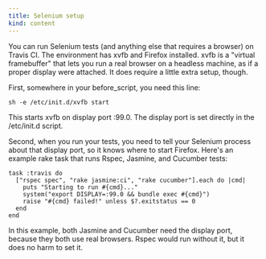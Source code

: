 ```yaml
---
title: Selenium setup
kind: content
---
```


You can run Selenium tests (and anything else that requires a browser) on Travis CI. The environment has xvfb and Firefox installed. xvfb is a "virtual framebuffer" that lets you run a real browser on a headless machine, as if a proper display were attached. It does require a little extra setup, though.

First, somewhere in your before_script, you need this line:

    sh -e /etc/init.d/xvfb start

This starts xvfb on display port :99.0. The display port is set directly in the /etc/init.d script. 

Second, when you run your tests, you need to tell your Selenium process about that display port, so it knows where to start Firefox. Here's an example rake task that runs Rspec, Jasmine, and Cucumber tests:

    task :travis do
      ["rspec spec", "rake jasmine:ci", "rake cucumber"].each do |cmd|
        puts "Starting to run #{cmd}..."
        system("export DISPLAY=:99.0 && bundle exec #{cmd}")
        raise "#{cmd} failed!" unless $?.exitstatus == 0
      end
    end

In this example, both Jasmine and Cucumber need the display port, because they both use real browsers. Rspec would run without it, but it does no harm to set it.
